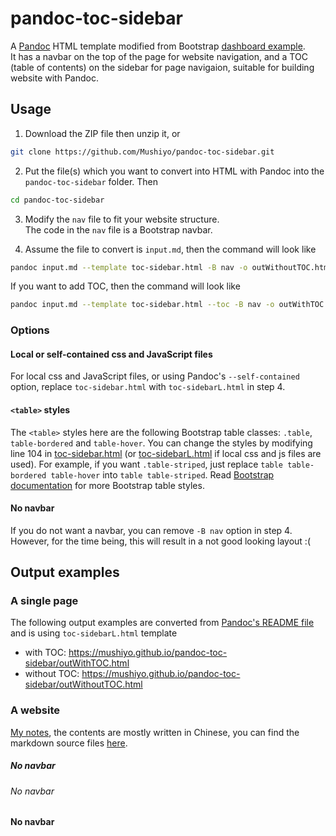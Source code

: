 # pandoc-toc-sidebar
A [Pandoc](http://pandoc.org/) HTML template modified from Bootstrap [dashboard example](http://getbootstrap.com/examples/dashboard/).  
It has a navbar on the top of the page for website navigation, and a TOC (table of contents) on the sidebar for page navigaion, suitable for building website with Pandoc.

## Usage
1. Download the ZIP file then unzip it, or  
  ```sh
  git clone https://github.com/Mushiyo/pandoc-toc-sidebar.git
  ```
  
2. Put the file(s) which you want to convert into HTML with Pandoc into the `pandoc-toc-sidebar` folder.
  Then
  ```sh
  cd pandoc-toc-sidebar
  ```

3. Modify the `nav` file to fit your website structure.  
   The code in the `nav` file is a Bootstrap navbar.
  
4. Assume the file to convert is `input.md`, then the command will look like
  ```sh
  pandoc input.md --template toc-sidebar.html -B nav -o outWithoutTOC.html
  ```
  If you want to add TOC, then the command will look like
  ```sh
  pandoc input.md --template toc-sidebar.html --toc -B nav -o outWithTOC.html
  ```
  
### Options
#### Local or self-contained css and JavaScript files
For local css and JavaScript files, or using Pandoc's `--self-contained` option, replace `toc-sidebar.html` with `toc-sidebarL.html` in step 4.  

#### `<table>` styles
The `<table>` styles here are the following Bootstrap table classes: `.table`, `table-bordered` and `table-hover`.
You can change the styles by modifying line 104 in [toc-sidebar.html](toc-sidebar.html#L104) (or [toc-sidebarL.html](toc-sidebarL.html#L104) if local css and js files are used).
For example, if you want `.table-striped`, just replace `table table-bordered table-hover` into `table table-striped`.
Read [Bootstrap documentation](http://getbootstrap.com/css/#tables) for more Bootstrap table styles.

#### No navbar
If you do not want a navbar, you can remove `-B nav` option in step 4. However, for the time being, this will result in a not good looking layout :(   

## Output examples
### A single page
The following output examples are converted from [Pandoc's README file](https://github.com/jgm/pandoc/blob/master/README) and is using `toc-sidebarL.html` template
* with TOC: <https://mushiyo.github.io/pandoc-toc-sidebar/outWithTOC.html>
* without TOC: <https://mushiyo.github.io/pandoc-toc-sidebar/outWithoutTOC.html>

### A website
[My notes](http://twilightzone.gitlab.io/note), the contents are mostly written in Chinese, you can find the markdown source files [here](https://github.com/Mushiyo/note).

##### No navbar

###### No navbar

#### No navbar